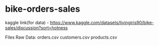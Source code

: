 # bike-orders-sales

kaggle link(for data) - https://www.kaggle.com/datasets/liyingiris90/bike-sales/discussion?sort=hotness

Files
Raw Data:
orders.csv
customers.csv
products.csv

